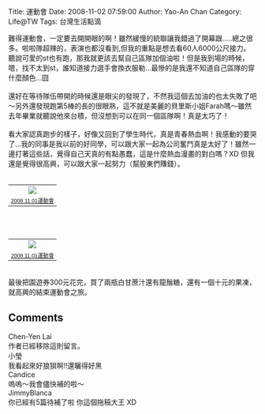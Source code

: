 Title: 運動會
Date: 2008-11-02 07:59:00
Author: Yao-An Chan
Category: Life@TW
Tags: 台灣生活點滴


<div class='post'>
難得運動會，一定要去開開眼的啊！雖然緩慢的統聯讓我錯過了開幕跟.....總之很多。啦啦隊超辣的，表演也都沒看到,但我的重點是想去看60人6000公尺接力。聽說可愛的st也有跑，那我就更該去幫自己區隊加個油啦！但是我到場的時候，嗯，找不太到st，誰知道接力選手會換衣服勒...最慘的是我還不知道自己區隊的穿什麼顏色...囧<br /><br />還好在等待隊伍帶開的時候還是眼尖的發現了，不然我這個去加油的也太失敗了吧～另外還發現跑第5棒的長的很眼熟，這不就是美麗的貝里斯小姐Farah嗎～雖然去年畢業就聽說他來台積，但沒想到可以在同一個區隊啊！真是太巧了！<br /><br />看大家認真跑步的樣子，好像又回到了學生時代，真是青春熱血啊！我感動的要哭了...我的同事是我以前的好同學，可以跟大家一起為公司奮鬥真是太好了！雖然一邊打著這些話，覺得自己天真的有點愚蠢，這是什麼熱血漫畫的對白嗎？XD 但我還是覺得很高興，可以跟大家一起努力（幫股東們賺錢）。<br /><br /><table style="width: auto; text-align: left; margin-left: auto; margin-right: auto;"><tbody><tr align="center"><td><a href="http://picasaweb.google.com/lh/photo/AAWHbHddbytJAuKMzV9bAw"><img src="http://lh4.ggpht.com/_mvtDPM7iODU/SQ7rWI-d4NI/AAAAAAAABQY/2d-k0pxvqyo/s400/DSC00035.JPG" /></a></td></tr><tr><td style="font-family: arial,sans-serif; font-size: 11px; text-align: right;"> <a href="http://picasaweb.google.com/yaoanchan/20081101">2008.11.01運動會</a></td></tr></tbody></table><br /><br /><table style="width: auto; text-align: left; margin-left: auto; margin-right: auto;"><tbody><tr align="center"><td><a href="http://picasaweb.google.com/lh/photo/fdtJBZ3LMyet5GZf0kDbEg"><img src="http://lh5.ggpht.com/_mvtDPM7iODU/SQ7rZqOIzRI/AAAAAAAABQg/3xQJ80IbqtU/s400/DSC00036.JPG" /></a></td></tr><tr><td style="font-family: arial,sans-serif; font-size: 11px; text-align: right;"> <a href="http://picasaweb.google.com/yaoanchan/20081101">2008.11.01運動會</a></td></tr></tbody></table><br />最後把園遊券300元花完，買了兩瓶白甘蔗汁還有龍鬚糖，還有一個十元的果凍，就高興的結束運動會之旅。</div>
<h2>Comments</h2>
<div class='comments'>
<div class='comment'>
<div class='author'>Chen-Yen Lai</div>
<div class='content'>
作者已經移除這則留言。</div>
</div>
<div class='comment'>
<div class='author'>小瑩</div>
<div class='content'>
我看起來好狼狽啊!!還曬得好黑</div>
</div>
<div class='comment'>
<div class='author'>Candice</div>
<div class='content'>
嗚嗚～我會儘快補的啦～</div>
</div>
<div class='comment'>
<div class='author'>JimmyBlanca</div>
<div class='content'>
你已經有5篇待補了啦  你這個拖稿大王 XD</div>
</div>
</div>
